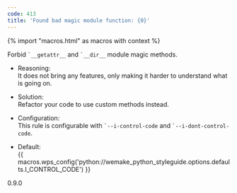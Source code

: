 ```yaml
---
code: 413
title: 'Found bad magic module function: {0}'
---
```


{% import "macros.html" as macros with context %}

Forbid `` `__getattr__ `` and `` `__dir__ `` module magic methods.

  - Reasoning:  
    It does not bring any features, only making it harder to understand
    what is going on.

  - Solution:  
    Refactor your code to use custom methods instead.

  - Configuration:  
    This rule is configurable with `` `--i-control-code `` and
    `` `--i-dont-control-code ``.

  - Default:  
    {{ macros.wps_config('python://wemake_python_styleguide.options.defaults.I_CONTROL_CODE') }}

<div class="versionadded">

0.9.0

</div>